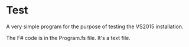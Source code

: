 # Test
A very simple program for the purpose of testing the VS2015 installation.

The F# code is in the Program.fs file. It's a text file.
